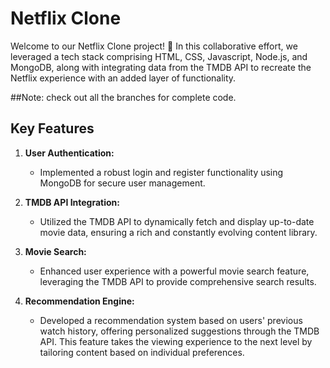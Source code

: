 # Netflix Clone

Welcome to our Netflix Clone project! 🎉 In this collaborative effort, we leveraged a tech stack comprising HTML, CSS, Javascript, Node.js, and MongoDB, along with integrating data from the TMDB API to recreate the Netflix experience with an added layer of functionality.

##Note: check out all the branches for complete code.

## Key Features

1. **User Authentication:**
   - Implemented a robust login and register functionality using MongoDB for secure user management.

2. **TMDB API Integration:**
   - Utilized the TMDB API to dynamically fetch and display up-to-date movie data, ensuring a rich and constantly evolving content library.

3. **Movie Search:**
   - Enhanced user experience with a powerful movie search feature, leveraging the TMDB API to provide comprehensive search results.

4. **Recommendation Engine:**
   - Developed a recommendation system based on users' previous watch history, offering personalized suggestions through the TMDB API. This feature takes the viewing experience to the next level by tailoring content based on individual preferences.

